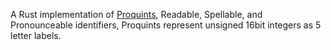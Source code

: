 A Rust implementation of [Proquints](http://arxiv.org/html/0901.4016),
Readable, Spellable, and Pronounceable identifiers, Proquints represent unsigned 16bit
integers as 5 letter labels.

